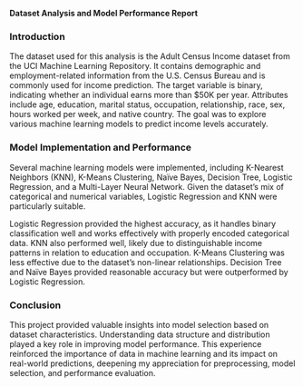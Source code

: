 **Dataset Analysis and Model Performance Report**

### Introduction
The dataset used for this analysis is the Adult Census Income dataset from the UCI Machine Learning Repository. It contains demographic and employment-related information from the U.S. Census Bureau and is commonly used for income prediction. The target variable is binary, indicating whether an individual earns more than $50K per year. Attributes include age, education, marital status, occupation, relationship, race, sex, hours worked per week, and native country. The goal was to explore various machine learning models to predict income levels accurately.

### Model Implementation and Performance
Several machine learning models were implemented, including K-Nearest Neighbors (KNN), K-Means Clustering, Naïve Bayes, Decision Tree, Logistic Regression, and a Multi-Layer Neural Network. Given the dataset’s mix of categorical and numerical variables, Logistic Regression and KNN were particularly suitable.

Logistic Regression provided the highest accuracy, as it handles binary classification well and works effectively with properly encoded categorical data. KNN also performed well, likely due to distinguishable income patterns in relation to education and occupation. K-Means Clustering was less effective due to the dataset’s non-linear relationships. Decision Tree and Naïve Bayes provided reasonable accuracy but were outperformed by Logistic Regression.

### Conclusion
This project provided valuable insights into model selection based on dataset characteristics. Understanding data structure and distribution played a key role in improving model performance. This experience reinforced the importance of data in machine learning and its impact on real-world predictions, deepening my appreciation for preprocessing, model selection, and performance evaluation.

